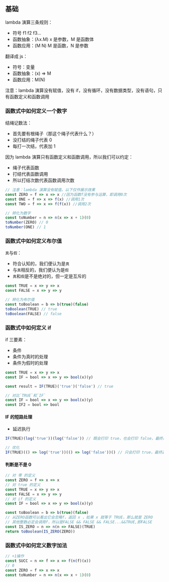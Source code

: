 ## 基础

lambda 演算三条规则：

- 符号 f1 f2 f3...
- 函数抽象：(λx.M) x 是参数，M 是函数体
- 函数应用：(M N) M 是函数，N 是参数

翻译成 js：

- 符号：变量
- 函数抽象：(x) => M
- 函数应用：M(N)

注意：lambda 演算没有赋值，没有 if，没有循环，没有数据类型，没有语句，只有函数定义和函数调用

### 函数式中如何定义一个数字

结绳记数法：

- 首先要有根绳子（那这个绳子代表什么？）
- 没打结的绳子代表 0
- 每打一次结，代表加 1

因为 lambda 演算只有函数定义和函数调用，所以我们可以约定：

- 绳子代表函数
- 打结代表函数调用
- 所以打结次数代表函数调用次数

```js
// 注意：lambda 演算没有赋值，以下仅作展示效果
const ZERO = f => x => x //因为函数f没有参与运算，即调用0次
const ONE = f => x => f(x) //调用1次
const TWO = f => x => f(f(x)) //调用2次

// 转化为数字
const toNumber = n => n(x => x + 1)(0)
toNumber(ZERO) // 0
toNumber(ONE) // 1
```

### 函数式中如何定义布尔值

`真`与`假`：

- 符合认知的，我们便认为是`真`
- 与`真`相反的，我们便认为是`假`
- `真`和`假`是不是绝对的，但一定是互斥的

```js
const TRUE = x => y => x
const FALSE = x => y => y

// 转化为布尔值
const toBoolean = b => b(true)(false)
toBoolean(TRUE) // true
toBoolean(FALSE) // false
```

### 函数式中如何定义 if

if 三要素：

- 条件
- 条件为真时的处理
- 条件为假时的处理

```js
const TRUE = x => y => x
const IF = bool => x => y => bool(x)(y)

const result = IF(TRUE)('true')('false') // true

// 对比`TRUE`和`IF`
const IF = bool => x => y => bool(x)(y)
const IF2 = bool => bool
```

#### IF 的短路处理

- 延迟执行

```js
IF(TRUE)(log('true'))(log('false')) // 既会打印 true，也会打印 false，最终返回 log('true')的结果

// 优化
IF(TRUE)(() => log('true'))(() => log('false'))() // 只会打印 true，最终返回 log('true')的结果
```

#### 判断是不是 0

```js
// 对 零 的定义
const ZERO = f => x => x
// 对 true 的定义
const TRUE = x => y => x
const FALSE = x => y => y
// 对 if 的定义
const IF = bool => x => y => bool(x)(y)

const toBoolean = b => b(true)(false)
// 从ZERO函数可以看出它会忽略f，返回 x ，如果 x 就等于 TRUE，那么就是 ZERO
// 其他整数必定会调用f，所以是FALSE && FALSE && FALSE...&&TRUE,即FALSE
const IS_ZERO = n => n(n => FALSE)(TRUE)
return toBoolean(IS_ZERO(ZERO))
```

### 函数式中如何定义数字加法

```js
// +1操作
const SUCC = n => f => x => f(n(f)(x))
// 0
const ZERO = f => x => x
const toNumber = n => n(x => x + 1)(0)
